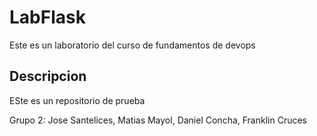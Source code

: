 # LabFlask

Este es un laboratorio del curso de fundamentos de devops

## Descripcion

ESte es un repositorio de prueba

Grupo 2: Jose Santelices, Matias Mayol, Daniel Concha, Franklin Cruces
